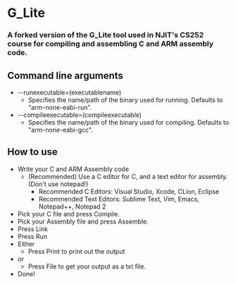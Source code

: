 # G_Lite

### A forked version of the G_Lite tool used in NJIT's CS252 course for compiling and assembling C and ARM assembly code.

## Command line arguments
- --runexecutable=(executablename)
  - Specifies the name/path of the binary used for running. Defaults to "arm-none-eabi-run".
- --compileexecutable=(compileexecutable)
  - Specifies the name/path of the binary used for compiling. Defaults to "arm-none-eabi-gcc".

## How to use
- Write your C and ARM Assembly code
  - (Recommended) Use a C editor for C, and a text editor for assembly. (Don't use notepad!)
    - Recommended C Editors: Visual Studio, Xcode, CLion, Eclipse
    - Recommended Text Editors: Sublime Text, Vim, Emacs, Notepad++, Notepad 2
- Pick your C file and press Compile.
- Pick your Assembly file and press Assemble.
- Press Link
- Press Run
- Either
  - Press Print to print out the output
- or
  - Press File to get your output as a txt file.
- Done!
